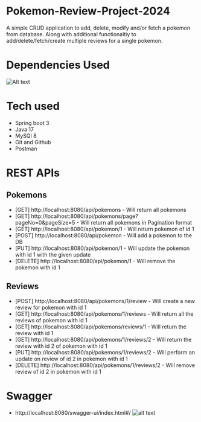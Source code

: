# Pokemon-Review-Project-2024
A simple CRUD application to add, delete, modify and/or fetch a pokemon from database.
Along with additional functionaltiy to add/delete/fetch/create multiple reviews for a single pokemon.

# Dependencies Used
![Alt text](<Screenshot 2024-01-26 at 8.05.43 PM.png>)

# Tech used
- Spring boot 3
- Java 17
- MySQl 8
- Git and Github
- Postman

# REST APIs
## Pokemons
- [GET] http://localhost:8080/api/pokemons - Will return all pokemons
- [GET] http://localhost:8080/api/pokemons/page?pageNo=0&pageSize=5 - Will return all pokemons in Pagination format
- [GET] http://localhost:8080/api/pokemon/1 - Will return pokemon of id 1
- [POST] http://localhost:8080/api/pokemon - Will add a pokemon to the DB
- [PUT] http://localhost:8080/api/pokemon/1 - Will update the pokemon with id 1 with the given update
- [DELETE] http://localhost:8080/api/pokemon/1 - Will remove the pokemon with id 1

## Reviews
- [POST] http://localhost:8080/api/pokemons/1/review - Will create a new review for pokemon with id 1
- [GET] http://localhost:8080/api/pokemons/1/reviews - Will return all the reviews of pokemon with id 1
- [GET] http://localhost:8080/api/pokemons/reviews/1 - Will return the review with id 1
- [GET] http://localhost:8080/api/pokemons/1/reviews/2 - Will return the review with id 2 of pokemon with id 1
- [PUT] http://localhost:8080/api/pokemons/1/reviews/2 - Will perform an update on review of id 2 in pokemon with id 1
- [DELETE] http://localhost:8080/api/pokemons/1/reviews/2 - Will remove review of id 2 in pokemon with id 1

# Swagger
- http://localhost:8080/swagger-ui/index.html#/
![alt text](<Screenshot 2024-02-05 at 6.03.29 PM.png>)
